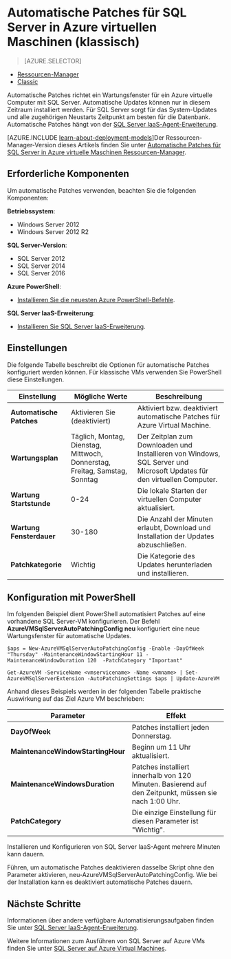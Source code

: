 <properties
    pageTitle="Automatische Patches für SQL Server VMs (klassisch) | Microsoft Azure"
    description="Das Feature automatische Patches erläutert für SQL Server virtuellen Computern in Azure Modus classic Bereitstellung."
    services="virtual-machines-windows"
    documentationCenter="na"
    authors="rothja"
    manager="jhubbard"
    editor=""
    tags="azure-service-management" />
<tags
    ms.service="virtual-machines-windows"
    ms.devlang="na"
    ms.topic="article"
    ms.tgt_pltfrm="vm-windows-sql-server"
    ms.workload="infrastructure-services"
    ms.date="09/26/2016"
    ms.author="jroth" />

# <a name="automated-patching-for-sql-server-in-azure-virtual-machines-classic"></a>Automatische Patches für SQL Server in Azure virtuellen Maschinen (klassisch)

> [AZURE.SELECTOR]
- [Ressourcen-Manager](virtual-machines-windows-sql-automated-patching.md)
- [Classic](virtual-machines-windows-classic-sql-automated-patching.md)

Automatische Patches richtet ein Wartungsfenster für ein Azure virtuelle Computer mit SQL Server. Automatische Updates können nur in diesem Zeitraum installiert werden. Für SQL Server sorgt für das System-Updates und alle zugehörigen Neustarts Zeitpunkt am besten für die Datenbank. Automatische Patches hängt von der [SQL Server IaaS-Agent-Erweiterung](virtual-machines-windows-classic-sql-server-agent-extension.md).

[AZURE.INCLUDE [learn-about-deployment-models](../../includes/learn-about-deployment-models-classic-include.md)]Der Ressourcen-Manager-Version dieses Artikels finden Sie unter [Automatische Patches für SQL Server in Azure virtuelle Maschinen Ressourcen-Manager](virtual-machines-windows-sql-automated-patching.md).

## <a name="prerequisites"></a>Erforderliche Komponenten

Um automatische Patches verwenden, beachten Sie die folgenden Komponenten:

**Betriebssystem**:

- Windows Server 2012
- Windows Server 2012 R2

**SQL Server-Version**:

- SQL Server 2012
- SQL Server 2014
- SQL Server 2016

**Azure PowerShell**:

- [Installieren Sie die neuesten Azure PowerShell-Befehle](../powershell-install-configure.md).

**SQL Server IaaS-Erweiterung**:

- [Installieren Sie SQL Server IaaS-Erweiterung](virtual-machines-windows-classic-sql-server-agent-extension.md).

## <a name="settings"></a>Einstellungen

Die folgende Tabelle beschreibt die Optionen für automatische Patches konfiguriert werden können. Für klassische VMs verwenden Sie PowerShell diese Einstellungen.

|Einstellung|Mögliche Werte|Beschreibung|
|---|---|---|
|**Automatische Patches**|Aktivieren Sie (deaktiviert)|Aktiviert bzw. deaktiviert automatische Patches für Azure Virtual Machine.|
|**Wartungsplan**|Täglich, Montag, Dienstag, Mittwoch, Donnerstag, Freitag, Samstag, Sonntag|Der Zeitplan zum Downloaden und Installieren von Windows, SQL Server und Microsoft Updates für den virtuellen Computer.|
|**Wartung Startstunde**|0-24|Die lokale Starten der virtuellen Computer aktualisiert.|
|**Wartung Fensterdauer**|30-180|Die Anzahl der Minuten erlaubt, Download und Installation der Updates abzuschließen.|
|**Patchkategorie**|Wichtig|Die Kategorie des Updates herunterladen und installieren.|

## <a name="configuration-with-powershell"></a>Konfiguration mit PowerShell

Im folgenden Beispiel dient PowerShell automatisiert Patches auf eine vorhandene SQL Server-VM konfigurieren. Der Befehl **AzureVMSqlServerAutoPatchingConfig neu** konfiguriert eine neue Wartungsfenster für automatische Updates.

    $aps = New-AzureVMSqlServerAutoPatchingConfig -Enable -DayOfWeek "Thursday" -MaintenanceWindowStartingHour 11 -MaintenanceWindowDuration 120  -PatchCategory "Important"

    Get-AzureVM -ServiceName <vmservicename> -Name <vmname> | Set-AzureVMSqlServerExtension -AutoPatchingSettings $aps | Update-AzureVM

Anhand dieses Beispiels werden in der folgenden Tabelle praktische Auswirkung auf das Ziel Azure VM beschrieben:

|Parameter|Effekt|
|---|---|
|**DayOfWeek**|Patches installiert jeden Donnerstag.|
|**MaintenanceWindowStartingHour**|Beginn um 11 Uhr aktualisiert.|
|**MaintenanceWindowsDuration**|Patches installiert innerhalb von 120 Minuten. Basierend auf den Zeitpunkt, müssen sie nach 1:00 Uhr.|
|**PatchCategory**|Die einzige Einstellung für diesen Parameter ist "Wichtig".|

Installieren und Konfigurieren von SQL Server IaaS-Agent mehrere Minuten kann dauern.

Führen, um automatische Patches deaktivieren dasselbe Skript ohne den Parameter aktivieren, neu-AzureVMSqlServerAutoPatchingConfig. Wie bei der Installation kann es deaktiviert automatische Patches dauern.

## <a name="next-steps"></a>Nächste Schritte

Informationen über andere verfügbare Automatisierungsaufgaben finden Sie unter [SQL Server IaaS-Agent-Erweiterung](virtual-machines-windows-classic-sql-server-agent-extension.md).

Weitere Informationen zum Ausführen von SQL Server auf Azure VMs finden Sie unter [SQL Server auf Azure Virtual Machines](virtual-machines-windows-sql-server-iaas-overview.md).
